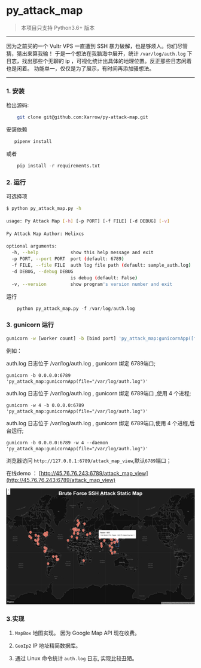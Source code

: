 # py_attack_map

> 本项目只支持 Python3.6+ 版本

----

因为之前买的一个 Vultr VPS 一直遭到 SSH 暴力破解，也是够烦人。你们尽管猜，猜出来算我输！
于是一个想法在我脑海中展开，统计 `/var/log/auth.log` 下日志，找出那些个无聊的 ip ，可视化统计出具体的地理位置。反正那些日志闲着也是闲着。
功能单一，仅仅是为了展示，有时间再添加骚想法。

----
### 1. 安装

检出源码:
```bash
    git clone git@github.com:Xarrow/py-attack-map.git
```

安装依赖
```python
   pipenv install 
```
或者
```python
    pip install -r requirements.txt
```

### 2. 运行

可选择项

```bash
$ python py_attack_map.py -h

usage: Py Attack Map [-h] [-p PORT] [-f FILE] [-d DEBUG] [-v]

Py Attack Map Author: Helixcs

optional arguments:
  -h, --help            show this help message and exit
  -p PORT, --port PORT  port (default: 6789)
  -f FILE, --file FILE  auth log file path (default: sample_auth.log)
  -d DEBUG, --debug DEBUG
                        is debug (default: False)
  -v, --version         show program's version number and exit

```
运行

```python
    python py_attack_map.py -f /var/log/auth.log 
```

### 3. gunicorn 运行

```bash
gunicorn -w [worker count] -b [bind port] 'py_attack_map:gunicornApp([file="auth log path(default '/var/log/auth.log')"])'

```

例如：

auth.log 日志位于 /var/log/auth.log , gunicorn 绑定 6789端口;
```
gunicorn -b 0.0.0.0:6789 'py_attack_map:gunicornApp(file="/var/log/auth.log")'
```

auth.log 日志位于 /var/log/auth.log , gunicorn 绑定 6789端口 ,使用 4 个进程;
```
gunicorn -w 4 -b 0.0.0.0:6789 'py_attack_map:gunicornApp(file="/var/log/auth.log")'
```

auth.log 日志位于 /var/log/auth.log , gunicorn 绑定 6789端口,使用 4 个进程,后台运行;
```
gunicorn -b 0.0.0.0:6789 -w 4 --daemon 'py_attack_map:gunicornApp(file="/var/log/auth.log")'
```


浏览器访问 `http://127.0.0.1:6789/attack_map_view`,默认`6789`端口；

在线demo ： [http://45.76.76.243:6789/attack_map_view](http://45.76.76.243:6789/attack_map_view)


![img](imgs/WX20180722-192344@2x.png)

### 3.实现

1. `MapBox` 地图实现。 因为 Google Map API 现在收费。

2. `GeoIp2` IP 地址精简数据库。

3. 通过 Linux 命令统计 `auth.log` 日志, 实现比较丑陋。
